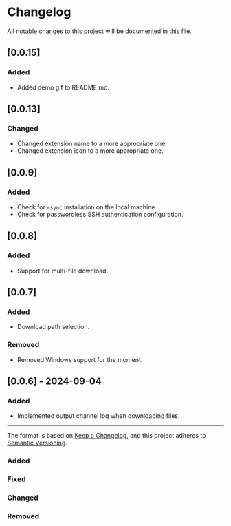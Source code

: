 # Changelog

All notable changes to this project will be documented in this file.

## [0.0.15]
### Added
- Added demo gif to README.md.

## [0.0.13]
### Changed
- Changed extension name to a more appropriate one.
- Changed extension icon to a more appropriate one.

## [0.0.9]
### Added
- Check for `rsync` installation on the local machine.
- Check for passwordless SSH authentication configuration.

## [0.0.8]
### Added
- Support for multi-file download.

## [0.0.7]
### Added
- Download path selection.
### Removed
- Removed Windows support for the moment.

## [0.0.6] - 2024-09-04
### Added
- Implemented output channel log when downloading files.


---
The format is based on [Keep a Changelog](https://keepachangelog.com/en/1.1.0/),
and this project adheres to [Semantic Versioning](https://semver.org/spec/v2.0.0.html).
### Added
### Fixed
### Changed
### Removed
